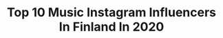 ---
title: Top 10 Music Instagram Influencers In Finland In 2020
description: >-
  Find top music Instagram influencers in Finland in 2020. Most popular hashtags: #quarantine #coffeelover #kaupallinenyhteisty #koronavirus.
platform: Instagram
profiles:
  - username: "kaisaottelin"
    fullname: >-
      KAISA OTTELIN
    location: "Finland"
    followers: 7541
    engagement: 2242
    commentsToLikes: 0.027789
    id: ck14iz9cnhv3d0i19c50ku0as
    verified: false
    hashtags: "#vlogi, #igtv, #igtvblog, #giveaway"
  - username: "mindbodyhealth_mia"
    fullname: >-
      Mia
    location: "Finland"
    followers: 2398
    engagement: 1857
    commentsToLikes: 0.087057
    id: ckaos1gg8pq6x0i78e3kteybb
    verified: false
    hashtags: "#inkedgirls, #shoulderworkout, #unikko, #workingwoman"
  - username: "eiccatoppinen"
    fullname: >-
      Eicca Toppinen
    location: "Finland"
    followers: 37841
    engagement: 768
    commentsToLikes: 0.016259
    id: ck0u2gz63zz8m0i19xpxxtjta
    verified: false
    hashtags: "#hagl, #sabaton, #springinhell, #headbanging"
  - username: "ellinooramusiikki"
    fullname: >-
      Ellinoora
    location: "Finland"
    followers: 57667
    engagement: 585
    commentsToLikes: 0.021211
    id: ck0w59k762kl80i19h32bbyve
    verified: true
    hashtags: "#yleolohuone, #kaupallinenyhteisty, #ruutulive, #vaaleanpunainenvallankumous"
  - username: "roopenieminen"
    fullname: >-
      Roope Nieminen | Muusikko
    location: "Finland"
    followers: 3540
    engagement: 1842
    commentsToLikes: 0.074990
    id: ck6uenlmss02v0j71gfptdac2
    verified: false
    hashtags: "#hommissa, #drumcam, #arianagrande, #koronavirus"
  - username: "vesalaofficial"
    fullname: >-
      Vesala
    location: "Finland"
    followers: 138487
    engagement: 448
    commentsToLikes: 0.018404
    id: ck13ck1850qfa0i19y0ynpnol
    verified: true
    hashtags: "#whatonearth, #iltapuku, #iltaa, #gaalailta"
  - username: "viewofficial"
    fullname: >-
      View / Juuso Ruohonen
    location: "Finland"
    followers: 10335
    engagement: 528
    commentsToLikes: 0.031536
    id: ck5cbkih6fm420i115w4faxog
    verified: false
    hashtags: "#munloop, #rescuedog, #rescueyhdistyskulkurit"
  - username: "youngheartedmusic"
    fullname: >-
      YOUNGHEARTED
    location: "Finland"
    followers: 7498
    engagement: 1295
    commentsToLikes: 0.078822
    id: ck6tpwd9inoqg0j710d3dz114
    verified: true
    hashtags: "#kolmaspy, #vapaa, #uudenedess, #elisalive"
  - username: "rumpumbo023"
    fullname: >-
      ⠀⠀⠀⠀⠀⠀⠀⠀⠀⠀Ivan Rumpumbo
    location: "Finland"
    followers: 17573
    engagement: 118
    commentsToLikes: 0.029873
    id: ck6u4jlwr43gg0j7171adn2pl
    verified: false
    hashtags: "#kewgardens, #cocktails, #caferegatta, #latepost"
  - username: "kwamiewellbad"
    fullname: >-
      WILDCROCODILE🐊
    location: "Finland"
    followers: 4668
    engagement: 1081
    commentsToLikes: 0.040338
    id: ck15q6set1dsk0i19le60bqiy
    verified: false
    hashtags: "#outnow, #wellbad, #unruly, #tint"
---